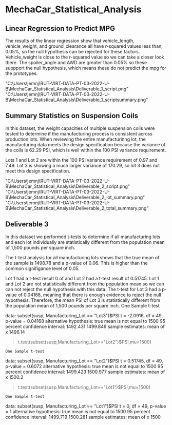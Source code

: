 # MechaCar_Statistical_Analysis


## Linear Regression to Predict MPG
The results of the linear regression show that  vehicle_length, vehicle_weight, and ground_clearance all have r-squared values less than, 0.05%, so the null hypothesis can be rejected for these factors.
Vehicle_weight is close to the r-squared value so we can take a closer look there. The spoiler_angle and AWD are greater than 0.05% so these suppport the null hypothesis, which means these do not predict the mpg for the prototypes. 

"C:\Users\jemnj\RUT-VIRT-DATA-PT-03-2022-U-B\MechaCar_Statistical_Analysis\Deliverable_1_script.png"
"C:\Users\jemnj\RUT-VIRT-DATA-PT-03-2022-U-B\MechaCar_Statistical_Analysis\Deliverable_1_scriptsummary.png"

## Summary Statistics on Suspension Coils

In this dataset, the weight capacities of multiple suspension coils were tested to determine if the manufacturing process is consistent across production lots. 
When reviewing the entire manufacturinng lot, the manufacturing data meets the design specification because the variance of the coils is 62.29 PSI, which is well within the 100 PSI variance requirement.

Lots 1 and Lot 2 are within the 100 PSI variance requirement of 0.97 and 7.49. Lot 3 is showing a much larger variance  of 170.29, so lot 3 does not meet this design specification.

"C:\Users\jemnj\RUT-VIRT-DATA-PT-03-2022-U-B\MechaCar_Statistical_Analysis\Deliverable_2_script.png"
"C:\Users\jemnj\RUT-VIRT-DATA-PT-03-2022-U-B\MechaCar_Statistical_Analysis\Deliverable_2_lot_summary.png"
"C:\Users\jemnj\RUT-VIRT-DATA-PT-03-2022-U-B\MechaCar_Statistical_Analysis\Deliverable_2_total_summary.png"

## Deliverable 3
In this dataset we performed t-tests to determine if all manufacturing lots and each lot individually are statistically different from the population mean of 1,500 pounds per square inch.

The t-test analysis for all manufacturing lots shows that the true mean of the sample is 1498.78 and a p-value of 0.06. This is higher than the common signifigance level of 0.05.

Lot 1 had a t-test result 0 of and Lot 2 had a t-test result of 0.51745. Lot 1 and Lot 2 are not statistically different from the population mean so we can can not reject the null hypothesis with this data. The t-test for Lot 3 had a p-value of 0.04168, meaning that there is enough evidence to reject the null hypothesis. Therefore, the mean PSI of Lot 3 is statistically different from the population mean of 1,500 pounds per square inch.
	One Sample t-test

data:  subset(susp, Manufacturing_Lot == "Lot3")$PSI
t = -2.0916, df = 49, p-value = 0.04168
alternative hypothesis: true mean is not equal to 1500
95 percent confidence interval:
 1492.431 1499.849
sample estimates:
mean of x 
  1496.14 

> t.test(subset(susp,Manufacturing_Lot=="Lot2")$PSI,mu=1500)

	One Sample t-test

data:  subset(susp, Manufacturing_Lot == "Lot2")$PSI
t = 0.51745, df = 49, p-value = 0.6072
alternative hypothesis: true mean is not equal to 1500
95 percent confidence interval:
 1499.423 1500.977
sample estimates:
mean of x 
   1500.2 

> t.test(subset(susp,Manufacturing_Lot=="Lot1")$PSI,mu=1500)

	One Sample t-test

data:  subset(susp, Manufacturing_Lot == "Lot1")$PSI
t = 0, df = 49, p-value = 1
alternative hypothesis: true mean is not equal to 1500
95 percent confidence interval:
 1499.719 1500.281
sample estimates:
mean of x 
     1500 
